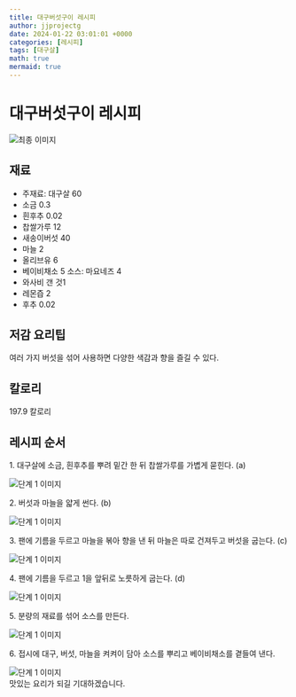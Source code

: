 ```yaml
---
title: 대구버섯구이 레시피
author: jjprojectg
date: 2024-01-22 03:01:01 +0000
categories: [레시피]
tags: [대구살]
math: true
mermaid: true
---
```

<meta name="og:type" content="website"/>
<meta charset="UTF-8"/>
<div class="header">
  <h1>대구버섯구이 레시피</h1>
</div>

<div class="container my-4">
  <div class="row">
    <div class="col-12 col-md-6">
      <div class="recipe-image">
        <img src="http://www.foodsafetykorea.go.kr/uploadimg/20141118/20141118102019_1416273619379.jpg" class="step-image" alt="최종 이미지"/>
      </div>
    </div>
    <div class="col-12 col-md-6">
      <div class="ingredients">
        <h2>재료</h2>
        <ul class="card">
          <li> 주재료: 대구살 60 </li>
          <li>  소금 0.3 </li>
          <li>  흰후추 0.02 </li>
          <li>  찹쌀가루 12 </li>
          <li>  새송이버섯 40 </li>
          <li>  마늘 2 </li>
          <li>  올리브유 6 </li>
          <li>  베이비채소 5 소스: 마요네즈 4 </li>
          <li>  와사비 갠 것1 </li>
          <li>  레몬즙 2 </li>
          <li>  후추 0.02 </li>
</ul>
      </div>
    </div>
    <div class="col-12 col-md-6">
      <div class="ingredients">
        <h2>저감 요리팁</h2>
        <div class="card"> 
          <p>
            여러 가지 버섯을 섞어 사용하면 다양한 색감과 향을 즐길 수 있다.
          </p>
        </div>
      </div>
      <div class="ingredients">
        <h2>칼로리</h2>
        <div class="card"> 
          <p>
            197.9 칼로리
          </p>
        </div>
      </div>
    </div>
  </div>

  <h2 class="my-4">레시피 순서</h2>
  <div class="card recipe-card">
    <div class="card-body recipe-step">
      <p class="card-text step-description">1. 대구살에 소금, 흰후추를 뿌려 밑간 한 뒤 찹쌀가루를 가볍게 묻힌다. (a)</p>
      <img src="http://www.foodsafetykorea.go.kr/uploadimg/cook/754-1.jpg" alt="단계 1 이미지" class="step-image"/>
    </div>
  </div>
  <div class="card recipe-card">
    <div class="card-body recipe-step">
      <p class="card-text step-description">2. 버섯과 마늘을 얇게 썬다. (b)</p>
      <img src="http://www.foodsafetykorea.go.kr/uploadimg/cook/754-2.jpg" alt="단계 1 이미지" class="step-image"/>
    </div>
  </div>
  <div class="card recipe-card">
    <div class="card-body recipe-step">
      <p class="card-text step-description">3. 팬에 기름을 두르고 마늘을 볶아 향을 낸 뒤 마늘은 따로 건져두고 버섯을 굽는다. (c)</p>
      <img src="http://www.foodsafetykorea.go.kr/uploadimg/cook/754-3.jpg" alt="단계 1 이미지" class="step-image"/>
    </div>
  </div>
  <div class="card recipe-card">
    <div class="card-body recipe-step">
      <p class="card-text step-description">4. 팬에 기름을 두르고 1을 앞뒤로 노릇하게 굽는다. (d)</p>
      <img src="http://www.foodsafetykorea.go.kr/uploadimg/cook/754-4.jpg" alt="단계 1 이미지" class="step-image"/>
    </div>
  </div>
  <div class="card recipe-card">
    <div class="card-body recipe-step">
      <p class="card-text step-description">5. 분량의 재료를 섞어 소스를 만든다.</p>
      <img src="http://www.foodsafetykorea.go.kr/uploadimg/cook/754-5.jpg" alt="단계 1 이미지" class="step-image"/>
    </div>
  </div>
  <div class="card recipe-card">
    <div class="card-body recipe-step">
      <p class="card-text step-description">6. 접시에 대구, 버섯, 마늘을 켜켜이 담아 소스를 뿌리고 베이비채소를 곁들여 낸다.</p>
      <img src="http://www.foodsafetykorea.go.kr/uploadimg/cook/754-6.jpg" alt="단계 1 이미지" class="step-image"/>
    </div>
  </div>

</div>
맛있는 요리가 되길 기대하겠습니다.
